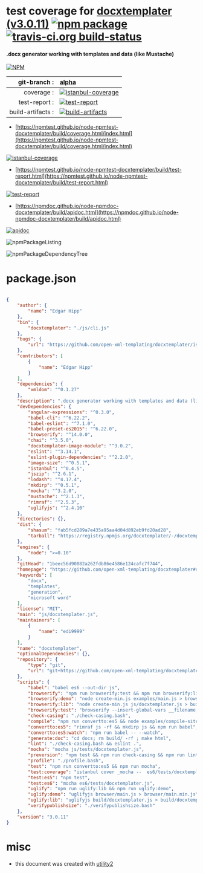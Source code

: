 # test coverage for  [docxtemplater (v3.0.11)](https://github.com/open-xml-templating/docxtemplater#readme)  [![npm package](https://img.shields.io/npm/v/npmtest-docxtemplater.svg?style=flat-square)](https://www.npmjs.org/package/npmtest-docxtemplater) [![travis-ci.org build-status](https://api.travis-ci.org/npmtest/node-npmtest-docxtemplater.svg)](https://travis-ci.org/npmtest/node-npmtest-docxtemplater)
#### .docx generator working with templates and data (like Mustache)

[![NPM](https://nodei.co/npm/docxtemplater.png?downloads=true&downloadRank=true&stars=true)](https://www.npmjs.com/package/docxtemplater)

| git-branch : | [alpha](https://github.com/npmtest/node-npmtest-docxtemplater/tree/alpha)|
|--:|:--|
| coverage : | [![istanbul-coverage](https://npmtest.github.io/node-npmtest-docxtemplater/build/coverage.badge.svg)](https://npmtest.github.io/node-npmtest-docxtemplater/build/coverage.html/index.html)|
| test-report : | [![test-report](https://npmtest.github.io/node-npmtest-docxtemplater/build/test-report.badge.svg)](https://npmtest.github.io/node-npmtest-docxtemplater/build/test-report.html)|
| build-artifacts : | [![build-artifacts](https://npmtest.github.io/node-npmtest-docxtemplater/glyphicons_144_folder_open.png)](https://github.com/npmtest/node-npmtest-docxtemplater/tree/gh-pages/build)|

- [https://npmtest.github.io/node-npmtest-docxtemplater/build/coverage.html/index.html](https://npmtest.github.io/node-npmtest-docxtemplater/build/coverage.html/index.html)

[![istanbul-coverage](https://npmtest.github.io/node-npmtest-docxtemplater/build/screenCapture.buildCi.browser.%252Ftmp%252Fbuild%252Fcoverage.lib.html.png)](https://npmtest.github.io/node-npmtest-docxtemplater/build/coverage.html/index.html)

- [https://npmtest.github.io/node-npmtest-docxtemplater/build/test-report.html](https://npmtest.github.io/node-npmtest-docxtemplater/build/test-report.html)

[![test-report](https://npmtest.github.io/node-npmtest-docxtemplater/build/screenCapture.buildCi.browser.%252Ftmp%252Fbuild%252Ftest-report.html.png)](https://npmtest.github.io/node-npmtest-docxtemplater/build/test-report.html)

- [https://npmdoc.github.io/node-npmdoc-docxtemplater/build/apidoc.html](https://npmdoc.github.io/node-npmdoc-docxtemplater/build/apidoc.html)

[![apidoc](https://npmdoc.github.io/node-npmdoc-docxtemplater/build/screenCapture.buildCi.browser.%252Ftmp%252Fbuild%252Fapidoc.html.png)](https://npmdoc.github.io/node-npmdoc-docxtemplater/build/apidoc.html)

![npmPackageListing](https://npmtest.github.io/node-npmtest-docxtemplater/build/screenCapture.npmPackageListing.svg)

![npmPackageDependencyTree](https://npmtest.github.io/node-npmtest-docxtemplater/build/screenCapture.npmPackageDependencyTree.svg)



# package.json

```json

{
    "author": {
        "name": "Edgar Hipp"
    },
    "bin": {
        "docxtemplater": "./js/cli.js"
    },
    "bugs": {
        "url": "https://github.com/open-xml-templating/docxtemplater/issues"
    },
    "contributors": [
        {
            "name": "Edgar Hipp"
        }
    ],
    "dependencies": {
        "xmldom": "^0.1.27"
    },
    "description": ".docx generator working with templates and data (like Mustache)",
    "devDependencies": {
        "angular-expressions": "^0.3.0",
        "babel-cli": "^6.22.2",
        "babel-eslint": "^7.1.0",
        "babel-preset-es2015": "^6.22.0",
        "browserify": "^14.0.0",
        "chai": "^3.5.0",
        "docxtemplater-image-module": "^3.0.2",
        "eslint": "^3.14.1",
        "eslint-plugin-dependencies": "^2.2.0",
        "image-size": "^0.5.1",
        "istanbul": "^0.4.5",
        "jszip": "^2.6.1",
        "lodash": "^4.17.4",
        "mkdirp": "^0.5.1",
        "mocha": "^3.2.0",
        "mustache": "^2.1.3",
        "rimraf": "^2.5.3",
        "uglifyjs": "^2.4.10"
    },
    "directories": {},
    "dist": {
        "shasum": "fab5fcd289a7e435a95aa4d04d892eb9fd20ad28",
        "tarball": "https://registry.npmjs.org/docxtemplater/-/docxtemplater-3.0.11.tgz"
    },
    "engines": {
        "node": ">=0.10"
    },
    "gitHead": "1beec56d90882a262fdb86e4586e124cafc7f744",
    "homepage": "https://github.com/open-xml-templating/docxtemplater#readme",
    "keywords": [
        "docx",
        "templates",
        "generation",
        "microsoft word"
    ],
    "license": "MIT",
    "main": "js/docxtemplater.js",
    "maintainers": [
        {
            "name": "edi9999"
        }
    ],
    "name": "docxtemplater",
    "optionalDependencies": {},
    "repository": {
        "type": "git",
        "url": "git+https://github.com/open-xml-templating/docxtemplater.git"
    },
    "scripts": {
        "babel": "babel es6 --out-dir js",
        "browserify": "npm run browserify:test && npm run browserify:lib && npm run browserify:demo",
        "browserify:demo": "node create-min.js examples/main.js > browser/main.js",
        "browserify:lib": "node create-min.js js/docxtemplater.js > build/docxtemplater.js",
        "browserify:test": "browserify --insert-global-vars __filename,__dirname -r ./js/tests/docxtemplater.js -s DocxtemplaterTest > browser/docxtemplater-test.js",
        "check-casing": "./check-casing.bash",
        "compile": "npm run convertto:es5 && node examples/compile-site.js",
        "convertto:es5": "rimraf js -rf && mkdirp js && npm run babel",
        "convertto:es5:watch": "npm run babel -- --watch",
        "generate:doc": "cd docs; rm build/ -rf ; make html",
        "lint": "./check-casing.bash && eslint .",
        "mocha": "mocha js/tests/docxtemplater.js",
        "preversion": "npm test && npm run check-casing && npm run lint && rimraf build && mkdirp build && npm run compile && npm run browserify && npm run uglify && npm run verifypublishsize",
        "profile": "./profile.bash",
        "test": "npm run convertto:es5 && npm run mocha",
        "test:coverage": "istanbul cover _mocha --  es6/tests/docxtemplater.js",
        "test:es5": "npm test",
        "test:es6": "mocha es6/tests/docxtemplater.js",
        "uglify": "npm run uglify:lib && npm run uglify:demo",
        "uglify:demo": "uglifyjs browser/main.js > browser/main.min.js",
        "uglify:lib": "uglifyjs build/docxtemplater.js > build/docxtemplater.min.js",
        "verifypublishsize": "./verifypublishsize.bash"
    },
    "version": "3.0.11"
}
```



# misc
- this document was created with [utility2](https://github.com/kaizhu256/node-utility2)
